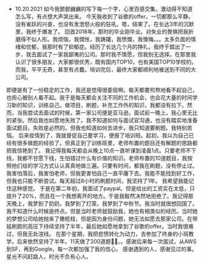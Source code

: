 - 10.20.2021
如今我颤颤巍巍的写下每一个字，心里百感交集。激动得不知道怎么写，有点想大声哭出来。
今天我收到了谷歌的offer。一切都那么平静。没有雀跃的兴奋，也没有发泄怒火般的狂吼。嗯，结束了。在长达3年的沉默里，我终于爆发了。
回首2018年，那时的毕业刚毕业。对失业的畏惧把我折磨得不似人形。我烦恼，我惆怅，我踌躇，我愤慨，我懊悔。。。太多负面的情绪和忧郁，我那时有了抑郁症。经历了长达几个月的挣扎，我终于踏出了一步，我去面试了一家我鄙夷的公司。那时我不情愿，但我别无选择。在那里我认识了很多朋友，大家都很优秀，既有国内TOP10，也有美国TOP10学校的。而我，平平无奇，甚至有点蠢。培训完后，最终大家都顺利地被送到不同的大公司。

即便是有了一份稳定的工作，我还是觉得很委屈啊。每天都要煎熬地看不起自己，也担心被别人看不起。我于是每天都会关注不同的工作机会，也会花大量的时间学习新的知识，训练自己。做项目，刷题，补充工作外的知识，我都没有拉下。然而，当我尝试去面试的时候，第一家公司便是亚马逊。面试前一晚上，我心里无比的紧张。然后我也如愿地失败了。我不知道如何与面试官沟通，也没有踏实地准备面试题目。失败是必然的。但我也知道如何去进步。我只知道要刷题。我特别苦恼。
后来疫情到了，我就督促自己要学习，便报了培训班。起初，我以为自己已经有很多做题的经验了。但真正到了训练班里，老师布置的题目还有解题的思路都把我惊艳到了。
我记得我每天都会从晚上10点一直听课到凌晨1点。只要老师不下线，我都不甘愿下线，生怕错过什么有价值的知识。老师布置的10道题目，我按照他们给的学习方式认认真真地做三遍。只要有时间，都我在刷题，没有停止过。我害怕落后，我害怕老师，但我更害怕自己一直平庸下去。我能不能找到好工作，但我也只能不断尝试。每天超过8小时的刷题时间，我坚持了1年。
我希望我能记住这种感觉。
于是在第二年初，我面试了paypal。但是给出的工资实在太低，只提升了20%，而且在一个我想离开的地方。于是我毅然决然地拒绝了。我记得那天晚上，我梦到了奶奶，我梦到了灯笼，我梦到了中秋节。我当时就很想回国了。我不知道什么时候是终点。但是当时老师就鼓励我，她也有相类似的经历。当时她的梦想公司给她抛来了橄榄枝，但是因为身份问题，她无法如愿去那家公司。在带娃刷题的高压下持续坚持了半年，最后她如愿地拿到了谷歌的offer。当时我很难过，但我无处渲线。
在那个星期，我把悲愤转化为动力，去参加了终身的小班教学。后来依然坚持了半年。11天做了200道题。。感谢后来每一次面试，从AWS到SF，再到Google，每一次都加强了我的信心。
感谢遇到的人，感谢见过的事。星光不问赶路人，时光不负有心人。